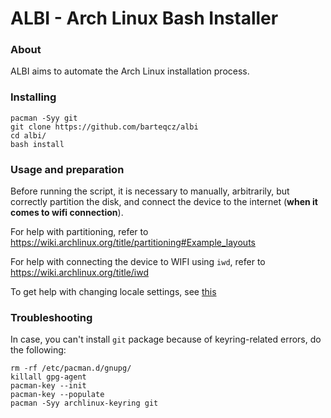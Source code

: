 # ALBI - Arch Linux Bash Installer

### About

ALBI aims to automate the Arch Linux installation process.

### Installing

```
pacman -Syy git
git clone https://github.com/barteqcz/albi
cd albi/
bash install
```
### Usage and preparation

Before running the script, it is necessary to manually, arbitrarily, but correctly partition the disk, and connect the device to the internet (**when it comes to wifi connection**). 
<br>
 
For help with partitioning, refer to https://wiki.archlinux.org/title/partitioning#Example_layouts
<br>

For help with connecting the device to WIFI using `iwd`, refer to https://wiki.archlinux.org/title/iwd
<br>
 
To get help with changing locale settings, see [this](https://github.com/barteqcz/albi/blob/main/docs/locale-settings-help.md)

### Troubleshooting

In case, you can't install `git` package because of keyring-related errors, do the following:

```
rm -rf /etc/pacman.d/gnupg/
killall gpg-agent
pacman-key --init
pacman-key --populate
pacman -Syy archlinux-keyring git
```
